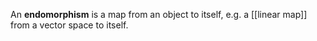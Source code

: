 An **endomorphism** is a map from an object to itself, e.g. a [[linear map]] from a vector space to itself.